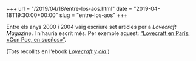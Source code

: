 +++
url = "/2019/04/18/entre-los-aos.html"
date = "2019-04-18T19:30:00+00:00"
slug = "entre-los-aos"
+++

Entre els anys 2000 i 2004 vaig escriure set articles per a *Lovecraft Magazine*. I n’hauria escrit més. Per exemple aquest:
[“Lovecraft en París: «Con Poe, en sueños»”](http://carlesbellver.net/llibres/lovecraftycia/05-lovecraftenparis/).

(Tots recollits en l’ebook [*Lovecraft y cía*](https://carlesbellver.net/llibres/lovecraftycia/).)